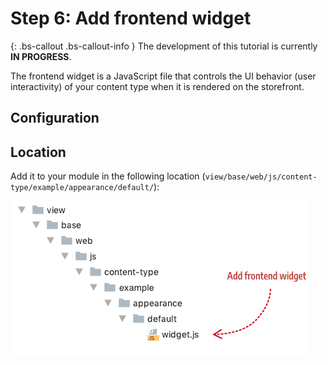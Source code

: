 <!-- {% raw %} -->

# Step 6: Add frontend widget

{: .bs-callout .bs-callout-info }
The development of this tutorial is currently **IN PROGRESS**.

The frontend widget is a JavaScript file that controls the UI behavior (user interactivity) of your content type when it is rendered on the storefront. 

## Configuration


## Location

Add it to your module in the following location (`view/base/web/js/content-type/example/appearance/default/`):

![Create config file](../images/step7-add-widget.png)




<!-- {% endraw %} -->